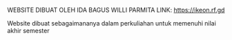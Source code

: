 WEBSITE DIBUAT OLEH IDA BAGUS WILLI PARMITA
LINK: https://ikeon.rf.gd

Website dibuat sebagaimananya dalam perkuliahan untuk memenuhi nilai akhir semester
